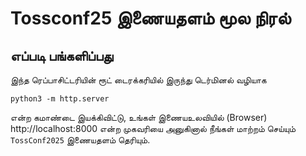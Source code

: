 # Tossconf25 இணையதளம் மூல நிரல்

## எப்படி பங்களிப்பது

இந்த ரெப்பாசிட்டரியின் ரூட் டைரக்கரியில் இருந்து டெர்மினல் வழியாக

```console
python3 -m http.server
```

என்ற கமாண்டை இயக்கிவிட்டு, உங்கள் இணையஉலவியில் (Browser) http://localhost:8000 என்ற முகவரியை அனுகினால் நீங்கள் மாற்றம் செய்யும் `TossConf2025` இணையதளம் தெரியும். 
